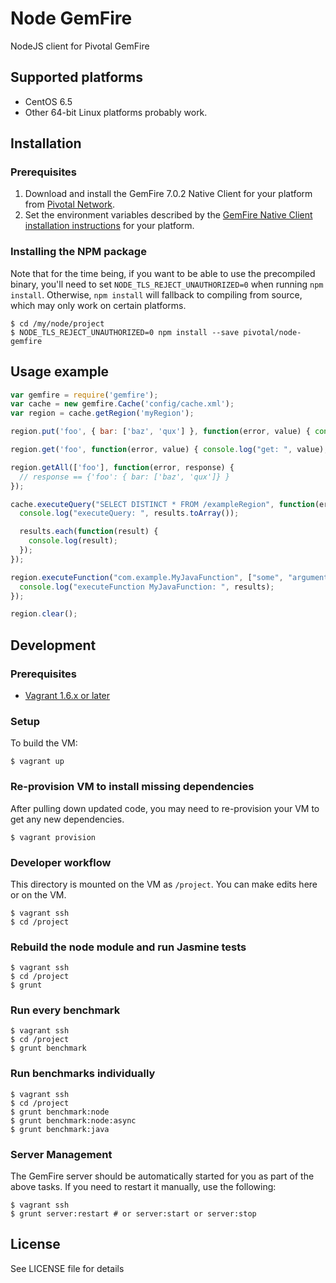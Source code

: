 Node GemFire
====================

NodeJS client for Pivotal GemFire

## Supported platforms

* CentOS 6.5
* Other 64-bit Linux platforms probably work.

## Installation

### Prerequisites

1. Download and install the GemFire 7.0.2 Native Client for your platform from [Pivotal Network](https://network.pivotal.io/products/pivotal-gemfire).
2. Set the environment variables described by the [GemFire Native Client installation instructions](http://gemfire.docs.pivotal.io/latest/userguide/index.html#gemfire_nativeclient/introduction/install-overview.html) for your platform.

### Installing the NPM package

Note that for the time being, if you want to be able to use the precompiled binary, you'll need to set `NODE_TLS_REJECT_UNAUTHORIZED=0` when running `npm install`. Otherwise, `npm install` will fallback to compiling from source, which may only work on certain platforms.

```
$ cd /my/node/project
$ NODE_TLS_REJECT_UNAUTHORIZED=0 npm install --save pivotal/node-gemfire
```

## Usage example

```javascript
var gemfire = require('gemfire');
var cache = new gemfire.Cache('config/cache.xml');
var region = cache.getRegion('myRegion');

region.put('foo', { bar: ['baz', 'qux'] }, function(error, value) { console.log("put: ", value); });

region.get('foo', function(error, value) { console.log("get: ", value); });

region.getAll(['foo'], function(error, response) {
  // response == {'foo': { bar: ['baz', 'qux']} }
});

cache.executeQuery("SELECT DISTINCT * FROM /exampleRegion", function(error, results){
  console.log("executeQuery: ", results.toArray());

  results.each(function(result) {
    console.log(result);
  });
});

region.executeFunction("com.example.MyJavaFunction", ["some", "arguments"], function(error, results){
  console.log("executeFunction MyJavaFunction: ", results);
});

region.clear();
```

## Development
### Prerequisites 

* [Vagrant 1.6.x or later](http://www.vagrantup.com/)

### Setup

To build the VM:

    $ vagrant up

### Re-provision VM to install missing dependencies

After pulling down updated code, you may need to re-provision your VM to get any new dependencies.

    $ vagrant provision

### Developer workflow

This directory is mounted on the VM as `/project`. You can make edits here or on the VM.

    $ vagrant ssh
    $ cd /project

### Rebuild the node module and run Jasmine tests

    $ vagrant ssh
    $ cd /project
    $ grunt

### Run every benchmark

    $ vagrant ssh
    $ cd /project
    $ grunt benchmark

### Run benchmarks individually

    $ vagrant ssh
    $ cd /project
    $ grunt benchmark:node
    $ grunt benchmark:node:async
    $ grunt benchmark:java

### Server Management

The GemFire server should be automatically started for you as part of the above tasks. If you
need to restart it manually, use the following:

    $ vagrant ssh
    $ grunt server:restart # or server:start or server:stop

## License

See LICENSE file for details
